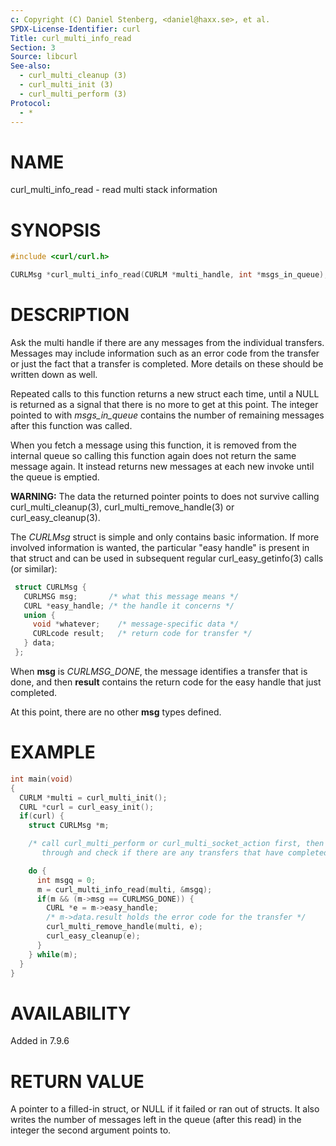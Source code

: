 ```yaml
---
c: Copyright (C) Daniel Stenberg, <daniel@haxx.se>, et al.
SPDX-License-Identifier: curl
Title: curl_multi_info_read
Section: 3
Source: libcurl
See-also:
  - curl_multi_cleanup (3)
  - curl_multi_init (3)
  - curl_multi_perform (3)
Protocol:
  - *
---
```


# NAME

curl_multi_info_read - read multi stack information

# SYNOPSIS

~~~c
#include <curl/curl.h>

CURLMsg *curl_multi_info_read(CURLM *multi_handle, int *msgs_in_queue);
~~~

# DESCRIPTION

Ask the multi handle if there are any messages from the individual
transfers. Messages may include information such as an error code from the
transfer or just the fact that a transfer is completed. More details on these
should be written down as well.

Repeated calls to this function returns a new struct each time, until a NULL
is returned as a signal that there is no more to get at this point. The
integer pointed to with *msgs_in_queue* contains the number of remaining
messages after this function was called.

When you fetch a message using this function, it is removed from the internal
queue so calling this function again does not return the same message
again. It instead returns new messages at each new invoke until the queue is
emptied.

**WARNING:** The data the returned pointer points to does not survive
calling curl_multi_cleanup(3), curl_multi_remove_handle(3) or
curl_easy_cleanup(3).

The *CURLMsg* struct is simple and only contains basic information. If
more involved information is wanted, the particular "easy handle" is present
in that struct and can be used in subsequent regular
curl_easy_getinfo(3) calls (or similar):

~~~c
 struct CURLMsg {
   CURLMSG msg;       /* what this message means */
   CURL *easy_handle; /* the handle it concerns */
   union {
     void *whatever;    /* message-specific data */
     CURLcode result;   /* return code for transfer */
   } data;
 };
~~~
When **msg** is *CURLMSG_DONE*, the message identifies a transfer that
is done, and then **result** contains the return code for the easy handle
that just completed.

At this point, there are no other **msg** types defined.

# EXAMPLE

~~~c
int main(void)
{
  CURLM *multi = curl_multi_init();
  CURL *curl = curl_easy_init();
  if(curl) {
    struct CURLMsg *m;

    /* call curl_multi_perform or curl_multi_socket_action first, then loop
       through and check if there are any transfers that have completed */

    do {
      int msgq = 0;
      m = curl_multi_info_read(multi, &msgq);
      if(m && (m->msg == CURLMSG_DONE)) {
        CURL *e = m->easy_handle;
        /* m->data.result holds the error code for the transfer */
        curl_multi_remove_handle(multi, e);
        curl_easy_cleanup(e);
      }
    } while(m);
  }
}
~~~

# AVAILABILITY

Added in 7.9.6

# RETURN VALUE

A pointer to a filled-in struct, or NULL if it failed or ran out of
structs. It also writes the number of messages left in the queue (after this
read) in the integer the second argument points to.

